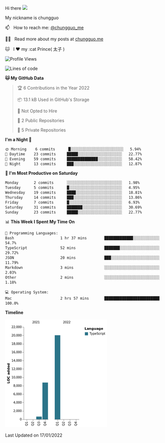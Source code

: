 Hi there <img src="https://media.giphy.com/media/hvRJCLFzcasrR4ia7z/giphy.gif" width="25px">

My nickname is chungguo


📫 &nbsp; How to reach me: [@chungguo_me](https://twitter.com/chungguo_me)

👨‍💻 &nbsp; Read more about my posts at [chungguo.me](https://chungguo.me)

🐱 &nbsp; I :heart: my :cat Prince( 太子 )

<!--START_SECTION:waka-->
![Profile Views](http://img.shields.io/badge/Profile%20Views-5-blue)

![Lines of code](https://img.shields.io/badge/From%20Hello%20World%20I%27ve%20Written-29%20Thousand%20lines%20of%20code-blue)

**🐱 My GitHub Data** 

> 🏆 6 Contributions in the Year 2022
 > 
> 📦 13.1 kB Used in GitHub's Storage 
 > 
> 🚫 Not Opted to Hire
 > 
> 📜 2 Public Repositories 
 > 
> 🔑 5 Private Repositories  
 > 
**I'm a Night 🦉** 

```text
🌞 Morning    6 commits      █░░░░░░░░░░░░░░░░░░░░░░░░   5.94% 
🌆 Daytime    23 commits     █████░░░░░░░░░░░░░░░░░░░░   22.77% 
🌃 Evening    59 commits     ██████████████░░░░░░░░░░░   58.42% 
🌙 Night      13 commits     ███░░░░░░░░░░░░░░░░░░░░░░   12.87%

```
📅 **I'm Most Productive on Saturday** 

```text
Monday       2 commits      ░░░░░░░░░░░░░░░░░░░░░░░░░   1.98% 
Tuesday      5 commits      █░░░░░░░░░░░░░░░░░░░░░░░░   4.95% 
Wednesday    19 commits     ████░░░░░░░░░░░░░░░░░░░░░   18.81% 
Thursday     14 commits     ███░░░░░░░░░░░░░░░░░░░░░░   13.86% 
Friday       7 commits      █░░░░░░░░░░░░░░░░░░░░░░░░   6.93% 
Saturday     31 commits     ███████░░░░░░░░░░░░░░░░░░   30.69% 
Sunday       23 commits     █████░░░░░░░░░░░░░░░░░░░░   22.77%

```


📊 **This Week I Spent My Time On** 

```text
💬 Programming Languages: 
Bash                     1 hr 37 mins        █████████████░░░░░░░░░░░░   54.7% 
TypeScript               52 mins             ███████░░░░░░░░░░░░░░░░░░   29.72% 
JSON                     20 mins             ███░░░░░░░░░░░░░░░░░░░░░░   11.79% 
Markdown                 3 mins              ░░░░░░░░░░░░░░░░░░░░░░░░░   2.03% 
Other                    2 mins              ░░░░░░░░░░░░░░░░░░░░░░░░░   1.18%

💻 Operating System: 
Mac                      2 hrs 57 mins       █████████████████████████   100.0%

```

**Timeline**

![Chart not found](https://raw.githubusercontent.com/chungguo/chungguo/main/charts/bar_graph.png) 


 Last Updated on 17/01/2022
<!--END_SECTION:waka-->
